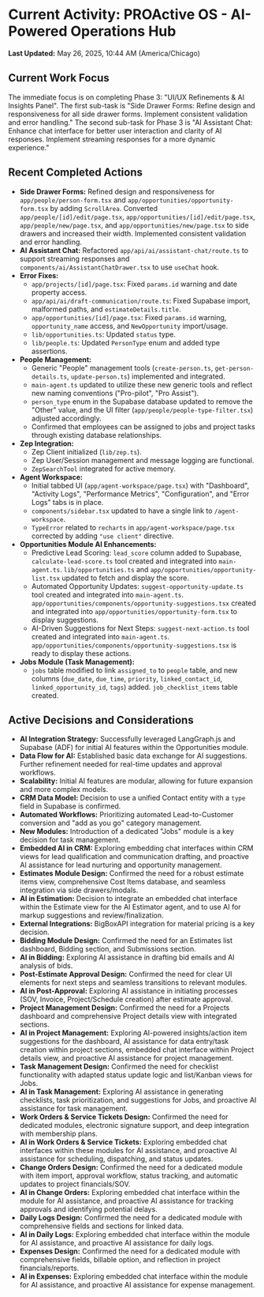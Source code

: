 # Current Activity: PROActive OS - AI-Powered Operations Hub

**Last Updated:** May 26, 2025, 10:44 AM (America/Chicago)

## Current Work Focus

The immediate focus is on completing Phase 3: "UI/UX Refinements & AI Insights Panel". The first sub-task is "Side Drawer Forms: Refine design and responsiveness for all side drawer forms. Implement consistent validation and error handling." The second sub-task for Phase 3 is "AI Assistant Chat: Enhance chat interface for better user interaction and clarity of AI responses. Implement streaming responses for a more dynamic experience."

## Recent Completed Actions

-   **Side Drawer Forms:** Refined design and responsiveness for `app/people/person-form.tsx` and `app/opportunities/opportunity-form.tsx` by adding `ScrollArea`. Converted `app/people/[id]/edit/page.tsx`, `app/opportunities/[id]/edit/page.tsx`, `app/people/new/page.tsx`, and `app/opportunities/new/page.tsx` to side drawers and increased their width. Implemented consistent validation and error handling.
-   **AI Assistant Chat:** Refactored `app/api/ai/assistant-chat/route.ts` to support streaming responses and `components/ai/AssistantChatDrawer.tsx` to use `useChat` hook.
-   **Error Fixes:**
    -   `app/projects/[id]/page.tsx`: Fixed `params.id` warning and date property access.
    -   `app/api/ai/draft-communication/route.ts`: Fixed Supabase import, malformed paths, and `estimateDetails.title`.
    -   `app/opportunities/[id]/page.tsx`: Fixed `params.id` warning, `opportunity_name` access, and `NewOpportunity` import/usage.
    -   `lib/opportunities.ts`: Updated `status` type.
    -   `lib/people.ts`: Updated `PersonType` enum and added type assertions.
-   **People Management:**
    -   Generic "People" management tools (`create-person.ts`, `get-person-details.ts`, `update-person.ts`) implemented and integrated.
    -   `main-agent.ts` updated to utilize these new generic tools and reflect new naming conventions ("Pro-pilot", "Pro Assist").
    -   `person_type` enum in the Supabase database updated to remove the "Other" value, and the UI filter (`app/people/people-type-filter.tsx`) adjusted accordingly.
    -   Confirmed that employees can be assigned to jobs and project tasks through existing database relationships.
-   **Zep Integration:**
    -   Zep Client initialized (`lib/zep.ts`).
    -   Zep User/Session management and message logging are functional.
    -   `ZepSearchTool` integrated for active memory.
-   **Agent Workspace:**
    -   Initial tabbed UI (`app/agent-workspace/page.tsx`) with "Dashboard", "Activity Logs", "Performance Metrics", "Configuration", and "Error Logs" tabs is in place.
    -   `components/sidebar.tsx` updated to have a single link to `/agent-workspace`.
    -   `TypeError` related to `recharts` in `app/agent-workspace/page.tsx` corrected by adding `"use client"` directive.
-   **Opportunities Module AI Enhancements:**
    -   Predictive Lead Scoring: `lead_score` column added to Supabase, `calculate-lead-score.ts` tool created and integrated into `main-agent.ts`. `lib/opportunities.ts` and `app/opportunities/opportunity-list.tsx` updated to fetch and display the score.
    -   Automated Opportunity Updates: `suggest-opportunity-update.ts` tool created and integrated into `main-agent.ts`. `app/opportunities/components/opportunity-suggestions.tsx` created and integrated into `app/opportunities/opportunity-form.tsx` to display suggestions.
    -   AI-Driven Suggestions for Next Steps: `suggest-next-action.ts` tool created and integrated into `main-agent.ts`. `app/opportunities/components/opportunity-suggestions.tsx` is ready to display these actions.
-   **Jobs Module (Task Management):**
    -   `jobs` table modified to link `assigned_to` to `people` table, and new columns (`due_date`, `due_time`, `priority`, `linked_contact_id`, `linked_opportunity_id`, `tags`) added. `job_checklist_items` table created.

## Active Decisions and Considerations

-   **AI Integration Strategy:** Successfully leveraged LangGraph.js and Supabase (ADF) for initial AI features within the Opportunities module.
-   **Data Flow for AI:** Established basic data exchange for AI suggestions. Further refinement needed for real-time updates and approval workflows.
-   **Scalability:** Initial AI features are modular, allowing for future expansion and more complex models.
-   **CRM Data Model:** Decision to use a unified Contact entity with a `type` field in Supabase is confirmed.
-   **Automated Workflows:** Prioritizing automated Lead-to-Customer conversion and "add as you go" category management.
-   **New Modules:** Introduction of a dedicated "Jobs" module is a key decision for task management.
-   **Embedded AI in CRM:** Exploring embedding chat interfaces within CRM views for lead qualification and communication drafting, and proactive AI assistance for lead nurturing and opportunity management.
-   **Estimates Module Design:** Confirmed the need for a robust estimate items view, comprehensive Cost Items database, and seamless integration via side drawers/modals.
-   **AI in Estimation:** Decision to integrate an embedded chat interface within the Estimate view for the AI Estimator agent, and to use AI for markup suggestions and review/finalization.
-   **External Integrations:** BigBoxAPI integration for material pricing is a key decision.
-   **Bidding Module Design:** Confirmed the need for an Estimates list dashboard, Bidding section, and Submissions section.
-   **AI in Bidding:** Exploring AI assistance in drafting bid emails and AI analysis of bids.
-   **Post-Estimate Approval Design:** Confirmed the need for clear UI elements for next steps and seamless transitions to relevant modules.
-   **AI in Post-Approval:** Exploring AI assistance in initiating processes (SOV, Invoice, Project/Schedule creation) after estimate approval.
-   **Project Management Design:** Confirmed the need for a Projects dashboard and comprehensive Project details view with integrated sections.
-   **AI in Project Management:** Exploring AI-powered insights/action item suggestions for the dashboard, AI assistance for data entry/task creation within project sections, embedded chat interface within Project details view, and proactive AI assistance for project management.
-   **Task Management Design:** Confirmed the need for checklist functionality with adapted status update logic and list/Kanban views for Jobs.
-   **AI in Task Management:** Exploring AI assistance in generating checklists, task prioritization, and suggestions for Jobs, and proactive AI assistance for task management.
-   **Work Orders & Service Tickets Design:** Confirmed the need for dedicated modules, electronic signature support, and deep integration with membership plans.
-   **AI in Work Orders & Service Tickets:** Exploring embedded chat interfaces within these modules for AI assistance, and proactive AI assistance for scheduling, dispatching, and status updates.
-   **Change Orders Design:** Confirmed the need for a dedicated module with item import, approval workflow, status tracking, and automatic updates to project financials/SOV.
-   **AI in Change Orders:** Exploring embedded chat interface within the module for AI assistance, and proactive AI assistance for tracking approvals and identifying potential delays.
-   **Daily Logs Design:** Confirmed the need for a dedicated module with comprehensive fields and sections for linked data.
-   **AI in Daily Logs:** Exploring embedded chat interface within the module for AI assistance, and proactive AI assistance for daily logs.
-   **Expenses Design:** Confirmed the need for a dedicated module with comprehensive fields, billable option, and reflection in project financials/reports.
-   **AI in Expenses:** Exploring embedded chat interface within the module for AI assistance, and proactive AI assistance for expense management.
